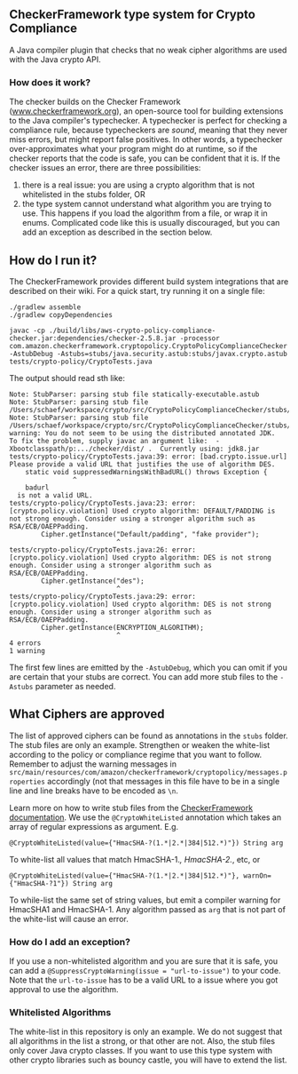 ## CheckerFramework type system for Crypto Compliance

A Java compiler plugin that checks that no weak cipher algorithms are used with the Java crypto API.

### How does it work?

The checker builds on the Checker Framework (www.checkerframework.org), an open-source tool for building extensions to
the Java compiler's typechecker. A typechecker is perfect for checking a compliance rule, because typecheckers are
*sound*, meaning that they never miss errors, but might report false positives. In other words, a typechecker
over-approximates what your program might do at runtime, so if the checker reports that the code is safe, you can be
confident that it is. If the checker issues an error, there are three possibilities:

1. there is a real issue: you are using a crypto algorithm that is not whitelisted in the stubs folder, OR
2. the type system cannot understand what algorithm you are trying to use. This happens if you load the algorithm
from a file, or wrap it in enums. Complicated code like this is usually discouraged, but you can add an exception as
described in the section below.

## How do I run it?

The CheckerFramework provides different build system integrations that are described on their wiki. For a quick start, try running it on a single file:

```
./gradlew assemble
./gradlew copyDependencies

javac -cp ./build/libs/aws-crypto-policy-compliance-checker.jar:dependencies/checker-2.5.8.jar -processor com.amazon.checkerframework.cryptopolicy.CryptoPolicyComplianceChecker -AstubDebug -Astubs=stubs/java.security.astub:stubs/javax.crypto.astub tests/crypto-policy/CryptoTests.java
```

The output should read sth like:

```
Note: StubParser: parsing stub file statically-executable.astub
Note: StubParser: parsing stub file /Users/schaef/workspace/crypto/src/CryptoPolicyComplianceChecker/stubs/java.security.astub
Note: StubParser: parsing stub file /Users/schaef/workspace/crypto/src/CryptoPolicyComplianceChecker/stubs/javax.crypto.astub
warning: You do not seem to be using the distributed annotated JDK.  To fix the problem, supply javac an argument like:  -Xbootclasspath/p:.../checker/dist/ .  Currently using: jdk8.jar
tests/crypto-policy/CryptoTests.java:39: error: [bad.crypto.issue.url] Please provide a valid URL that justifies the use of algorithm DES.
    static void suppressedWarningsWithBadURL() throws Exception {
                ^
  	badurl
  is not a valid URL.
tests/crypto-policy/CryptoTests.java:23: error: [crypto.policy.violation] Used crypto algorithm: DEFAULT/PADDING is not strong enough. Consider using a stronger algorithm such as RSA/ECB/OAEPPadding.
        Cipher.getInstance("Default/padding", "fake provider");
                           ^
tests/crypto-policy/CryptoTests.java:26: error: [crypto.policy.violation] Used crypto algorithm: DES is not strong enough. Consider using a stronger algorithm such as RSA/ECB/OAEPPadding.
        Cipher.getInstance("des");
                           ^
tests/crypto-policy/CryptoTests.java:29: error: [crypto.policy.violation] Used crypto algorithm: DES is not strong enough. Consider using a stronger algorithm such as RSA/ECB/OAEPPadding.
        Cipher.getInstance(ENCRYPTION_ALGORITHM);
                           ^
4 errors
1 warning

```

The first few lines are emitted by the `-AstubDebug`, which you can omit if you are certain that your stubs are
correct.
You can add more stub files to the `-Astubs` parameter as needed.

## What Ciphers are approved
The list of approved ciphers can be found as annotations in the `stubs` folder. The stub files are only an example.
Strengthen or weaken the white-list according to the policy or compliance regime that you want to follow.
Remember to adjust the warning messages in `src/main/resources/com/amazon/checkerframework/cryptopolicy/messages.properties`
accordingly (not that messages in this file have to be in a single line and line breaks have to be encoded as `\n`.

Learn more on how to write stub files
from the [CheckerFramework documentation](https://checkerframework.org/manual/#stub). We use the
`@CryptoWhiteListed` annotation which takes an array of regular expressions as argument. E.g.

```
@CryptoWhiteListed(value={"HmacSHA-?(1.*|2.*|384|512.*)"}) String arg
```

To white-list all values that match HmacSHA-1.*, HmacSHA-2.*, etc, or

```
@CryptoWhiteListed(value={"HmacSHA-?(1.*|2.*|384|512.*)"}, warnOn={"HmacSHA-?1"}) String arg
```

To while-list the same set of string values, but emit a compiler warning for HmacSHA1 and HmacSHA-1.
Any algorithm passed as `arg` that is not part of the white-list will cause an error.

### How do I add an exception?

If you use a non-whitelisted algorithm and you are sure that it is safe, you can add
a `@SuppressCryptoWarning(issue = "url-to-issue")` to your code. Note that the `url-to-issue` has to be
a valid URL to a issue where you got approval to use the algorithm.


### Whitelisted Algorithms
The white-list in this repository is only an example. We do not suggest that all algorithms in the list a strong, or
that other are not. Also, the stub files only cover Java crypto classes. If you want to use this type system with
other crypto libraries such as bouncy castle, you will have to extend the list.
